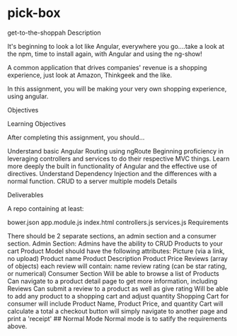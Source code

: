 # pick-box
get-to-the-shoppah
Description

It's beginning to look a lot like Angular, everywhere you go....take a look at the npm, time to install again, with Angular and using the ng-show!

A common application that drives companies' revenue is a shopping experience, just look at Amazon, Thinkgeek and the like.

In this assignment, you will be making your very own shopping experience, using angular.

Objectives

Learning Objectives

After completing this assignment, you should…

Understand basic Angular Routing using ngRoute
Beginning proficiency in leveraging controllers and services to do their respective MVC things.
Learn more deeply the built in functionality of Angular and the effective use of directives.
Understand Dependency Injection and the differences with a normal function.
CRUD to a server multiple models
Details

Deliverables

A repo containing at least:

bower.json
app.module.js
index.html
controllers.js
services.js
Requirements

There should be 2 separate sections, an admin section and a consumer section.
Admin Section:
Admins have the ability to CRUD Products to your cart
Product Model should have the following attributes:
Picture (via a link, no upload)
Product name
Product Description
Product Price
Reviews (array of objects)
each review will contain:
name
review
rating (can be star rating, or numerical)
Consumer Section
Will be able to browse a list of Products
Can navigate to a product detail page to get more information, including Reviews
Can submit a review to a product as well as give rating
Will be able to add any product to a shopping cart and adjust quantity Shopping Cart for consumer
will include Product Name, Product Price, and quantity
Cart will calculate a total
a checkout button will simply navigate to another page and print a 'receipt' ## Normal Mode
Normal mode is to satify the requirements above.
